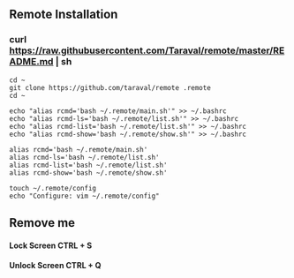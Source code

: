## Remote Installation
### curl https://raw.githubusercontent.com/Taraval/remote/master/README.md | sh

    cd ~
    git clone https://github.com/taraval/remote .remote
    cd ~

    echo "alias rcmd='bash ~/.remote/main.sh'" >> ~/.bashrc
    echo "alias rcmd-ls='bash ~/.remote/list.sh'" >> ~/.bashrc
    echo "alias rcmd-list='bash ~/.remote/list.sh'" >> ~/.bashrc
    echo "alias rcmd-show='bash ~/.remote/show.sh'" >> ~/.bashrc

    alias rcmd='bash ~/.remote/main.sh'
    alias rcmd-ls='bash ~/.remote/list.sh'
    alias rcmd-list='bash ~/.remote/list.sh'
    alias rcmd-show='bash ~/.remote/show.sh'

    touch ~/.remote/config
    echo "Configure: vim ~/.remote/config"

## Remove me

#### Lock Screen CTRL + S
#### Unlock Screen CTRL + Q
